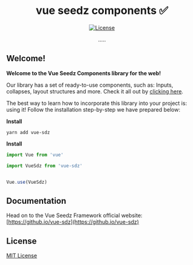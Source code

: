 <h1 align="center">vue seedz components ✅</h1>

<p align="center">
  <a href="#"><img src="https://img.shields.io/npm/l/vuelidation.svg" alt="License" target="_blank"></a>
</p>

<p align="center">
  <p align="center">.....</p>
</p>

## Welcome!

<b>Welcome to the Vue Seedz Components library for the web!</b>

Our library has a set of ready-to-use components, such as: Inputs, collapses, layout structures and more. Check it all out by <a href="https://seedz-ag.github.io/vue-sdz/components/input" target="blank">clicking here</a>.

The best way to learn how to incorporate this library into your project is: using it! Follow the installation step-by-step we have prepared below:


**Install**

`yarn add vue-sdz`

**Install**
```javascript
import Vue from 'vue'

import VueSdz from 'vue-sdz'


Vue.use(VueSdz)
```

## Documentation

Head on to the Vue Seedz Framework official website: [https://github.io/vue-sdz](https://github.io/vue-sdz)


## License

[MIT License](http://en.wikipedia.org/wiki/MIT_License)

